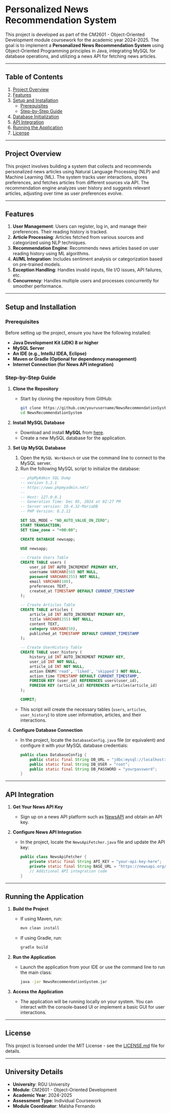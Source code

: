 # Personalized News Recommendation System

This project is developed as part of the CM2601 - Object-Oriented Development module coursework for the academic year 2024-2025. The goal is to implement a **Personalized News Recommendation System** using Object-Oriented Programming principles in Java, integrating MySQL for database operations, and utilizing a news API for fetching news articles.

---

## Table of Contents

1. [Project Overview](#project-overview)
2. [Features](#features)
3. [Setup and Installation](#setup-and-installation)
   - [Prerequisites](#prerequisites)
   - [Step-by-Step Guide](#step-by-step-guide)
4. [Database Initialization](#database-initialization)
5. [API Integration](#api-integration)
6. [Running the Application](#running-the-application)
7. [License](#license)

---

## Project Overview

This project involves building a system that collects and recommends personalized news articles using Natural Language Processing (NLP) and Machine Learning (ML). The system tracks user interactions, stores preferences, and fetches articles from different sources via API. The recommendation engine analyzes user history and suggests relevant articles, adjusting over time as user preferences evolve.

---

## Features

1. **User Management**: Users can register, log in, and manage their preferences. Their reading history is tracked.
2. **Article Processing**: Articles fetched from various sources and categorized using NLP techniques.
3. **Recommendation Engine**: Recommends news articles based on user reading history using ML algorithms.
4. **AI/ML Integration**: Includes sentiment analysis or categorization based on pre-trained models.
5. **Exception Handling**: Handles invalid inputs, file I/O issues, API failures, etc.
6. **Concurrency**: Handles multiple users and processes concurrently for smoother performance.

---

## Setup and Installation

### Prerequisites

Before setting up the project, ensure you have the following installed:

- **Java Development Kit (JDK) 8 or higher**
- **MySQL Server**
- **An IDE (e.g., IntelliJ IDEA, Eclipse)**
- **Maven or Gradle (Optional for dependency management)**
- **Internet Connection (for News API integration)**

### Step-by-Step Guide

1. **Clone the Repository**
   - Start by cloning the repository from GitHub:
     ```bash
     git clone https://github.com/yourusername/NewsRecommendationSystem.git
     cd NewsRecommendationSystem
     ```

2. **Install MySQL Database**
   - Download and install **MySQL** from [here](https://dev.mysql.com/downloads/).
   - Create a new MySQL database for the application. 

3. **Set Up MySQL Database**

   1. Open the `MySQL Workbench` or use the command line to connect to the MySQL server.
   2. Run the following MySQL script to initialize the database:
      ```sql
      -- phpMyAdmin SQL Dump
      -- version 5.2.1
      -- https://www.phpmyadmin.net/
      --
      -- Host: 127.0.0.1
      -- Generation Time: Dec 05, 2024 at 02:27 PM
      -- Server version: 10.4.32-MariaDB
      -- PHP Version: 8.2.12

      SET SQL_MODE = "NO_AUTO_VALUE_ON_ZERO";
      START TRANSACTION;
      SET time_zone = "+00:00";

      CREATE DATABASE newsapp;

      USE newsapp;

      -- Create Users Table
      CREATE TABLE users (
          user_id INT AUTO_INCREMENT PRIMARY KEY,
          username VARCHAR(50) NOT NULL,
          password VARCHAR(255) NOT NULL,
          email VARCHAR(100),
          preferences TEXT,
          created_at TIMESTAMP DEFAULT CURRENT_TIMESTAMP
      );

      -- Create Articles Table
      CREATE TABLE articles (
          article_id INT AUTO_INCREMENT PRIMARY KEY,
          title VARCHAR(255) NOT NULL,
          content TEXT,
          category VARCHAR(50),
          published_at TIMESTAMP DEFAULT CURRENT_TIMESTAMP
      );

      -- Create UserHistory Table
      CREATE TABLE user_history (
          history_id INT AUTO_INCREMENT PRIMARY KEY,
          user_id INT NOT NULL,
          article_id INT NOT NULL,
          action ENUM('read', 'liked', 'skipped') NOT NULL,
          action_time TIMESTAMP DEFAULT CURRENT_TIMESTAMP,
          FOREIGN KEY (user_id) REFERENCES users(user_id),
          FOREIGN KEY (article_id) REFERENCES articles(article_id)
      );

      COMMIT;
      ```
   - This script will create the necessary tables (`users`, `articles`, `user_history`) to store user information, articles, and their interactions.

4. **Configure Database Connection**
   - In the project, locate the `DatabaseConfig.java` file (or equivalent) and configure it with your MySQL database credentials:
     ```java
     public class DatabaseConfig {
         public static final String DB_URL = "jdbc:mysql://localhost:3306/newsapp";
         public static final String DB_USER = "root";
         public static final String DB_PASSWORD = "yourpassword";
     }
     ```

---

## API Integration

1. **Get Your News API Key**
   - Sign up on a news API platform such as [NewsAPI](https://newsapi.org/) and obtain an API key.

2. **Configure News API Integration**
   - In the project, locate the `NewsApiFetcher.java` file and update the API key:
     ```java
     public class NewsApiFetcher {
         private static final String API_KEY = "your-api-key-here";
         private static final String BASE_URL = "https://newsapi.org/v2/top-headlines";
         // Additional API integration code
     }
     ```

---

## Running the Application

1. **Build the Project**
   - If using Maven, run:
     ```bash
     mvn clean install
     ```
   - If using Gradle, run:
     ```bash
     gradle build
     ```

2. **Run the Application**
   - Launch the application from your IDE or use the command line to run the main class:
     ```bash
     java -jar NewsRecommendationSystem.jar
     ```

3. **Access the Application**
   - The application will be running locally on your system. You can interact with the console-based UI or implement a basic GUI for user interactions.

---

## License

This project is licensed under the MIT License - see the [LICENSE.md](LICENSE.md) file for details.

---

## University Details

- **University**: RGU University
- **Module**: CM2601 - Object-Oriented Development
- **Academic Year**: 2024-2025
- **Assessment Type**: Individual Coursework
- **Module Coordinator**: Malsha Fernando
